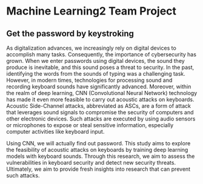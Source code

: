 # Machine Learning2 Team Project

## Get the password by keystroking

As digitalization advances, we increasingly rely on digital devices to accomplish many tasks. Consequently, the importance of cybersecurity has grown. When we enter passwords using digital devices, the sound they produce is inevitable, and this sound poses a threat to security. In the past, identifying the words from the sounds of typing was a challenging task. However, in modern times, technologies for processing sound and recording keyboard sounds have significantly advanced. Moreover, within the realm of deep learning, CNN (Convolutional Neural Network) technology has made it even more feasible to carry out acoustic attacks on keyboards. Acoustic Side-Channel attacks, abbreviated as ASCs, are a form of attack that leverages sound signals to compromise the security of computers and other electronic devices. Such attacks are executed by using audio sensors or microphones to expose or steal sensitive information, especially computer activities like keyboard input.


Using CNN, we will actually find out password. This study aims to explore the feasibility of acoustic attacks on keyboards by training deep learning models with keyboard sounds. Through this research, we aim to assess the vulnerabilities in keyboard security and detect new security threats. Ultimately, we aim to provide fresh insights into research that can prevent such attacks.
